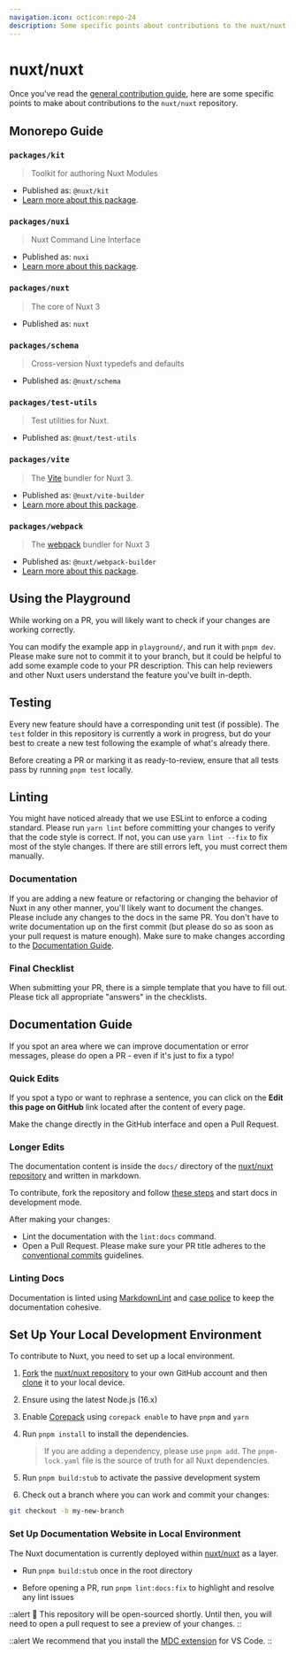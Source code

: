```yaml
---
navigation.icon: octicon:repo-24
description: Some specific points about contributions to the nuxt/nuxt repository.
---
```


# nuxt/nuxt

Once you've read the [general contribution guide](/docs/community/contribution), here are some specific points to make about contributions to the `nuxt/nuxt` repository.

## Monorepo Guide

### `packages/kit`

> Toolkit for authoring Nuxt Modules

- Published as: `@nuxt/kit`
- [Learn more about this package](/docs/guide/going-further/kit).

### `packages/nuxi`

> Nuxt Command Line Interface

- Published as: `nuxi`
- [Learn more about this package](/docs/api/commands/add).

### `packages/nuxt`

> The core of Nuxt 3

- Published as: `nuxt`

### `packages/schema`

> Cross-version Nuxt typedefs and defaults

- Published as: `@nuxt/schema`

### `packages/test-utils`

> Test utilities for Nuxt.

- Published as: `@nuxt/test-utils`

### `packages/vite`

> The [Vite](https://vitejs.dev) bundler for Nuxt 3.

- Published as: `@nuxt/vite-builder`
- [Learn more about this package](/docs/api/configuration/nuxt-config#vite).

### `packages/webpack`

> The [webpack](https://webpack.js.org) bundler for Nuxt 3

- Published as: `@nuxt/webpack-builder`
- [Learn more about this package](/docs/api/configuration/nuxt-config#webpack-1).

## Using the Playground

While working on a PR, you will likely want to check if your changes are working correctly.

You can modify the example app in `playground/`, and run it with `pnpm dev`. Please make sure not to commit it to your branch, but it could be helpful to add some example code to your PR description. This can help reviewers and other Nuxt users understand the feature you've built in-depth.

## Testing

Every new feature should have a corresponding unit test (if possible). The `test` folder in this repository is currently a work in progress, but do your best to create a new test following the example of what's already there.

Before creating a PR or marking it as ready-to-review, ensure that all tests pass by running `pnpm test` locally.

## Linting

You might have noticed already that we use ESLint to enforce a coding standard. Please run `yarn lint` before committing your changes to verify that the code style is correct. If not, you can use `yarn lint --fix` to fix most of the style changes. If there are still errors left, you must correct them manually.

### Documentation

If you are adding a new feature or refactoring or changing the behavior of Nuxt in any other manner, you'll likely want to document the changes. Please include any changes to the docs in the same PR. You don't have to write documentation up on the first commit (but please do so as soon as your pull request is mature enough). Make sure to make changes according to the [Documentation Guide](/docs/community/contribution#writing-documentation).

### Final Checklist

When submitting your PR, there is a simple template that you have to fill out. Please tick all appropriate "answers" in the checklists.

## Documentation Guide

If you spot an area where we can improve documentation or error messages, please do open a PR - even if it's just to fix a typo!

### Quick Edits

If you spot a typo or want to rephrase a sentence, you can click on the **Edit this page on GitHub** link located after the content of every page.

Make the change directly in the GitHub interface and open a Pull Request.

### Longer Edits

The documentation content is inside the `docs/` directory of the [nuxt/nuxt repository](https://github.com/nuxt/nuxt) and written in markdown.

To contribute, fork the repository and follow [these steps](#set-up-documentation-website-in-local-environment) and start docs in development mode.

After making your changes:

- Lint the documentation with the `lint:docs` command.
- Open a Pull Request. Please make sure your PR title adheres to the [conventional commits](https://www.conventionalcommits.org/en/v1.0.0/) guidelines.

### Linting Docs

Documentation is linted using [MarkdownLint](https://github.com/DavidAnson/markdownlint/) and [case police](https://github.com/antfu/case-police) to keep the documentation cohesive.

## Set Up Your Local Development Environment

To contribute to Nuxt, you need to set up a local environment.

1. [Fork](https://help.github.com/articles/fork-a-repo/) the [nuxt/nuxt repository](https://github.com/nuxt/nuxt) to your own GitHub account and then [clone](https://help.github.com/articles/cloning-a-repository/) it to your local device.

1. Ensure using the latest Node.js (16.x)

1. Enable [Corepack](https://github.com/nodejs/corepack) using `corepack enable` to have `pnpm` and `yarn`

1. Run `pnpm install` to install the dependencies.

    > If you are adding a dependency, please use `pnpm add`. The `pnpm-lock.yaml` file is the source of truth for all Nuxt dependencies.

1. Run `pnpm build:stub` to activate the passive development system

1. Check out a branch where you can work and commit your changes:

```bash
git checkout -b my-new-branch
```

### Set Up Documentation Website in Local Environment

The Nuxt documentation is currently deployed within [nuxt/nuxt](https://github.com/nuxt/nuxt) as a layer.

- Run `pnpm build:stub` once in the root directory
<!-- - Go into the docs directory: `cd docs` -->
<!-- - Install docs dependencies using `yarn install` -->
<!-- - Run `yarn dev` to start docs in development mode -->
- Before opening a PR, run `pnpm lint:docs:fix` to highlight and resolve any lint issues

::alert
🚧 This repository will be open-sourced shortly. Until then, you will need to open a pull request to see a preview of your changes.
::

::alert
We recommend that you install the [MDC extension](https://marketplace.visualstudio.com/items?itemName=Nuxt.mdc) for VS Code.
::
